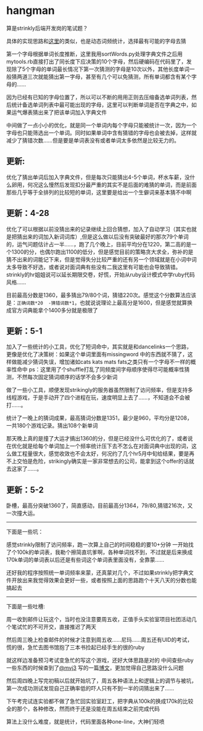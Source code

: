 # hangman

算是strinkly后端开发岗的笔试题？


具体的实现思路和[这里](https://ruby-china.org/topics/16256)的类似，也是动态词频统计，选择最有可能的字母去猜

第一个字母根据单词长度推断，这里我用sortWords.py处理字典文件之后用mytools.rb直接打出了同长度下应决策的10个字母，然后硬编码在代码里了，发现除了5个字母的单词最长情况下第一次猜测的字母是10次以外，其他长度单词一般猜两道三次就能猜出第一字母，甚至有几个可以免猜测，所有单词都含有某个字母的……

因为已经有已知的字母位置了，所以可以不断的用用正则去压缩备选单词列表，然后统计备选单词列表中最可能出现的字母，这里可以判断单词是否在字典之中，如果运气爆表猜出来了把该单词加入字典文件

中间做了一点小小的优化，就是同一个单词内每个字母只能被统计一次，因为一个字母也只能筛选出一个单词。同时如果单词中含有猜错的字母也会被去掉，这样就减少了猜错次数……但是要是单词表没有或者单词太多依然是比较无力的。

更新:
--------------
优化了猜出单词后加入字典文件，但是每次只能猜出4-5个单词，杯水车薪，没什么卵用，何况这么慢然后发现扣分最严重的其实不是后面的难猜的单词，而是前面那些几乎等于全排列的比较短的单词，这里要是给出一个生僻词来基本猜不中啊

更新：4-28
--------------
优化了可以根据以前没猜出来的记录继续上回合猜想，加入了自动学习（其实也就是把猜出来的词加入新词词库）,但是这么做以后没有突破最好的那次79个单词的，运气问题估计占一半……，跑了几个晚上，目前平均分在1220，第二高的是一个1300的分，也偶尔跑出1100的低分，但是感觉目前的策略贪大求全，弥补的是猜不出来的词能记下来，但是觉得失分比较严重的还有另一个领域就是在小词中词太多导致不好选，或者说对面词典有些没有二我这里有可能也会导致猜错。strinkly的hr姐姐说可以延长期限交卷，好慌，开始从ruby设计模式中学ruby代码风格……


目前最高分数是1360，最多猜出79/80个词，猜错220次。感觉这个分数算法应该是：`正确词数*20  -猜错词数*1`，也就说说理论上最高分是1600，但是感觉就算换成官方词典能拿个1400多分就是极限了

更新：5-1
-------------
加入了一些统计的小工具，优化了短词命中，其实就是和dancelinks一个思路，更像是优化了决策树：如果这个单词里面有missingword 中的东西就不猜了，这样做能减少猜词失误，增加诸如cats kats mats fats之类只有一个字母不一样的概率性命中 ps：这里用了个shuffle打乱了同频度间字母顺序使得尽可能概率性猜测，不然每次固定猜词顺序的话学不会多少新词

做了一些小工具，顺便发现strikingly的服务器虽然限制了访问频率，但是支持多线程游戏，于是手动开了四个进程在玩，速度明显上去了……，不知道会不会被打……。

统计了一晚上的猜词成果，最高猜词分数是1351，最少是960，平均分是1208，一共180个游戏记录。猜出108个新单词

那天晚上真的是撞了大运才搞出1360的分，但是已经没什么可优化的了，或者说在优化就是给每个单词加上一个频率统计压下去不怎么在对面词典中出现的词，这么做工程量很大，感觉收效也不会太好，何况约了几个hr5月中旬给结果，要是再不上交怕是危险，strikingly确实是一家非常想去的公司，能拿到这个offer的话就去这家了……。

更新：5-2
------------
卧槽，最高分突破1360了，简直感动，目前最高分1364，79/80,猜错216次，又一次撞大运。

-----------------
下面是一些坑：

感觉strinkly限制了访问频率，跑一次算上自己的时间稳稳的要10+分钟
一开始找了个100k的单词表，我勒个擦简直坑爹啊，各种单词找不到，不过就是后来换成170k单词的单词表以后还是有些词这个单词表里面没有，全靠蒙……

还好我的程序按照统一单词频率来蒙，还真蒙对几个，不过如果strinkly把字典文件开放出来我觉得效果会更好一些，或者按照上面的思路跑个十天八天的分数也能搞起去

--------------------
下面是一些吐槽:

周一收到邮件让玩这个，当时也没注意要周五收，正值手头实验室项目社团活动几个笔试忙的不可开交，直接推迟了两天

然后周三晚上检查邮件的时候才注意到周五收……尼玛……周五还有UID的考试，慌的很，急忙去图书馆抱了三本书捡起已经手生的很的ruby

就这样边准备预习考试变急忙的写这个游戏，还好大体思路是对的
中间查些ruby一些东西的时候查到了[@mvj3](https://github.com/mvj3/) 写的一篇[博文](https://ruby-china.org/topics/16256)，更加觉得自己思路没什么问题

然后周四晚上写完初稿以后就开始坑了，周五各种语法上和逻辑上的调节与被坑，
第一次成功测试发现自己正确率低的吓人只有不到一半的词猜出来了……

下午考完试连实验都不做了急忙回实验室赶工，把字典从100k的换成170k的比较全的那个，各种修改，然而终于还是没能在周五结束之前完成代码

算法上没什么难度，就是统计，代码里面各种one-line，大神们轻喷
